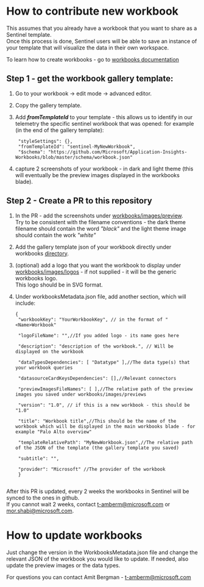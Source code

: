 # How to contribute new workbook

This assumes that you already have a workbook that you want to share as a Sentinel template.<br/>
Once this process is done, Sentinel users will be able to save an instance of your template that will visualize the data in their own workspace. 

To learn how to create workbooks - go to [workbooks documentation](https://docs.microsoft.com/en-us/azure/azure-monitor/app/usage-workbooks) 

## Step 1 - get the workbook gallery template:

1. Go to your workbook -> edit mode -> advanced editor.
2. Copy the gallery template.
3. Add **_fromTemplateId_** to your template - this allows us to identify in our telemetry the specific sentinel workbook that was opened: for example (in the end of the gallery template):

   ```
    "styleSettings": {},
    "fromTemplateId": "sentinel-MyNewWorkbook",
    "$schema": "https://github.com/Microsoft/Application-Insights-Workbooks/blob/master/schema/workbook.json"

4. capture 2 screenshots of your workbook - in dark and light theme (this will eventually be the preview images displayed in the workbooks blade).

## Step 2 - Create a PR to this repository

1. In the PR - add the screenshots under [workbooks/images/preview](https://github.com/Azure/Azure-Sentinel/tree/master/Workbooks/Images/Preview). <br/>Try to be consistent with the filename conventions - the dark theme filename should contain the word _"black"_ and the light theme image should contain the work _"white"_
2. Add the gallery template json of your workbook directly under workbooks [directory](https://github.com/Azure/Azure-Sentinel/tree/master/Workbooks).
3. (optional) add a logo that you want the workbook to display under [workbooks/images/logos](https://github.com/Azure/Azure-Sentinel/tree/master/Workbooks/Images/Logos) - if not supplied - it will be the generic workbooks logo. <br/>
This logo should be in SVG format.
4. Under workbooksMetadata.json file, add another section, which will include:

   ```
   {
    "workbookKey": "YourWorkbookKey", // in the format of "<Name>Workbook"
    
    "logoFileName": "",//If you added logo - its name goes here
    
    "description": "description of the workbook.", // Will be displayed on the workbook
    
    "dataTypesDependencies": [ "Datatype" ],//The data type(s) that your workbook queries
    
    "datasourceCardKeysDependencies": [],//Relevant connectors
    
    "previewImagesFileNames": [ ],//The relative path of the preview images you saved under workbooks/images/previews
    
    "version": "1.0", // if this is a new workbook - this should be "1.0"
    
    "title": "Workbook title",//This should be the name of the workbook which will be displayed in the main workbooks blade - for example "Palo Alto overview"
    
    "templateRelativePath": "MyNewWorkbook.json",//The relative path of the JSON of the template (the gallery template you saved) 
    
    "subtitle": "",
    
    "provider": "Microsoft" //The provider of the workbook
    }
  
  After this PR is updated, every 2 weeks the workbooks in Sentinel will be synced to the ones in github.<br/>
  If you cannot wait 2 weeks, contact t-amberm@microsoft.com or mor.shabi@microsoft.com.
  
 
# How to update workbooks

Just change the version in the WorkbooksMetadata.json file and change the relevant JSON of the workbook you would like to update.
If needed, also update the preview images or the data types.


For questions you can contact Amit Bergman - t-amberm@microsoft.com
